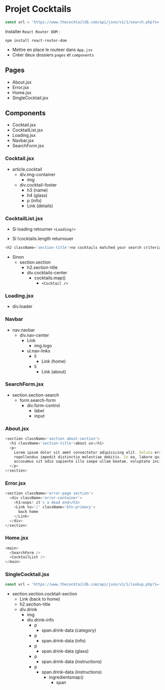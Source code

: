 # Projet Cocktails

```js
const url = 'https://www.thecocktaildb.com/api/json/v1/1/search.php?s=';
```

Installer `React Router DOM` :

```
npm install react-router-dom
```

- Mettre en place le routeer dans `App.jsx`
- Créer deux dossiers `pages` et `components`

## Pages

- About.jsx
- Error.jsx
- Home.jsx
- SingleCocktail.jsx

## Components

- Cocktail.jsx
- CocktailList.jsx
- Loading.jsx
- Navbar.jsx
- SearchForm.jsx

### Cocktail.jsx

- article.cocktail
  - div.img-container
    - img
  - div.cocktail-footer
    - h3 (name)
    - h4 (glass)
    - p (info)
    - Link (details)

### CocktailList.jsx

- Si loading retourner `<Loading/>`

- Si !cocktails.length returnouer

```js
<h2 className='section-title'>no cocktails matched your search criteria</h2>
```

- Sinon
  - section.section
    - h2.section-title
    - div.cocktails-center
      - cocktails.map()
        - `<Cocktail />`

### Loading.jsx

- div.loader

### Navbar

- nav.navbar
  - div.nav-center
    - Link
      - img.logo
    - ul.nav-links
      - li
        - Link (home)
      - li
        - Link (about)

### SearchForm.jsx

- section.section-search
  - form.search-form
    - div.form-control
      - label
      - input

### About.jsx

```js
<section className='section about-section'>
  <h1 className='section-title'>about us</h1>
  <p>
    Lorem ipsum dolor sit amet consectetur adipisicing elit. Soluta error
    repellendus impedit distinctio molestiae debitis. In ea, labore quidem odit
    accusamus sit odio sapiente illo saepe ullam beatae, voluptate incidunt.
  </p>
</section>
```

### Error.jsx

```js
<section className='error-page section'>
  <div className='error-container'>
    <h1>oops! it's a dead end</h1>
    <Link to='/' className='btn-primary'>
      back home
    </Link>
  </div>
</section>
```

### Home.jsx

```js
<main>
  <SearchForm />
  <CocktailList />
</main>
```

### SingleCocktail.jsx

```js
const url = 'https://www.thecocktaildb.com/api/json/v1/1/lookup.php?i=';
```

- section.section.cocktail-section
  - Link (back to home)
  - h2.section-title
  - div.drink
    - img
    - div.drink-info
      - p
        - span.drink-data (category)
      - p
        - span.drink-data (info)
      - p
        - span.drink-data (glass)
      - p
        - span.drink-data (instructions)
      - p
        - span.drink-data (instructions)
          - ingredientsmap()
            - span
